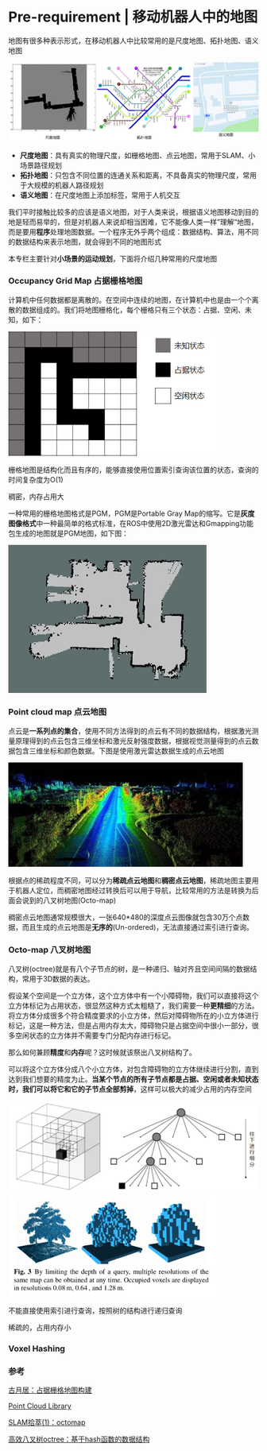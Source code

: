 # Pre-requirement | 移动机器人中的地图

地图有很多种表示形式，在移动机器人中比较常用的是尺度地图、拓扑地图、语义地图

<img src="img/01-地图/01-常见地图.png" alt="01-常见地图" style="zoom: 80%;" />

- **尺度地图**：具有真实的物理尺度，如栅格地图、点云地图，常用于SLAM、小场景路径规划
- **拓扑地图**：只包含不同位置的连通关系和距离，不具备真实的物理尺度，常用于大规模的机器人路径规划
- **语义地图**：在尺度地图上添加标签，常用于人机交互

我们平时接触比较多的应该是语义地图，对于人类来说，根据语义地图移动到目的地是轻而易举的，但是对机器人来说却相当困难，它不能像人类一样”理解“地图，而是要用**程序**处理地图数据。一个程序无外乎两个组成：数据结构、算法，用不同的数据结构来表示地图，就会得到不同的地图形式

本专栏主要针对**小场景的运动规划**，下面将介绍几种常用的尺度地图

### Occupancy Grid Map 占据栅格地图

计算机中任何数据都是离散的。在空间中连续的地图，在计算机中也是由一个个离散的数据组成的。我们将地图栅格化，每个栅格只有三个状态：占据、空闲、未知，如下：

<img src="img/01-地图/02-栅格地图-01.png" alt="02-栅格地图-01" style="zoom:80%;" />

栅格地图是结构化而且有序的，能够直接使用位置索引查询该位置的状态，查询的时间复杂度为O(1)

稠密，内存占用大

一种常用的栅格地图格式是PGM，PGM是Portable Gray Map的缩写。它是**灰度图像格式**中一种最简单的格式标准，在ROS中使用2D激光雷达和Gmapping功能包生成的地图就是PGM地图，如下图：

<img src="img/01-地图/02-栅格地图-02-PGM地图.jpeg" alt="02-栅格地图-02-PGM地图" style="zoom: 67%;" />

### Point cloud map 点云地图

点云是**一系列点的集合**，使用不同方法得到的点云有不同的数据结构，根据激光测量原理得到的点云包含三维坐标和激光反射强度数据，根据视觉测量得到的点云数据包含三维坐标和颜色数据。下图是使用激光雷达数据生成的点云地图

<img src="img/01-地图/02-点云地图.png" alt="02-点云地图" style="zoom:80%;" />

根据点的稀疏程度不同，可以分为**稀疏点云地图**和**稠密点云地图**，稀疏地图主要用于机器人定位，而稠密地图经过转换后可以用于导航，比较常用的方法是转换为后面会说到的八叉树地图(Octo-map)

稠密点云地图通常规模很大，一张640*480的深度点云图像就包含30万个点数据，而且生成的点云地图是**无序的**(Un-ordered)，无法直接通过索引进行查询。

### Octo-map 八叉树地图

八叉树(octree)就是有八个子节点的树，是一种递归、轴对齐且空间间隔的数据结构，常用于3D数据的表达。

假设某个空间是一个立方体，这个立方体中有一个小障碍物，我们可以直接将这个立方体标记为占用状态，很显然这种方式太粗糙了，我们需要一种**更精细**的方法。将立方体分成很多个符合精度要求的小立方体，然后对障碍物所在的小立方体进行标记，这是一种方法，但是占用内存太大，障碍物只是占据空间中很小一部分，很多空闲状态的立方体并不需要专门分配内存进行标记。

那么如何兼顾**精度**和**内存**呢？这时候就该祭出八叉树结构了。

可以将这个立方体分成八个小立方体，对包含障碍物的立方体继续进行分割，直到达到我们想要的精度为止。**当某个节点的所有子节点都是占据、空闲或者未知状态时，我们可以将它和它的子节点全部剪掉**，这样可以极大的减少占用的内存空间

<img src="img/01-地图/02-八叉树地图-04-图解.png" alt="02-八叉树地图-02-图解" style="zoom:80%;" />

<img src="img/01-地图/02-八叉树地图-01-例子.png" alt="02-八叉树地图" style="zoom:80%;" />

不能直接使用索引进行查询，按照树的结构进行递归查询

稀疏的，占用内存小

### Voxel Hashing





### 参考

[古月居：占据栅格地图构建](https://www.guyuehome.com/14968)

[Point Cloud Library](https://pointclouds.org/)

[SLAM拾萃(1)：octomap](https://www.cnblogs.com/gaoxiang12/p/5041142.html)

[高效八叉树octree：基于hash函数的数据结构](https://blog.csdn.net/qq_28660035/article/details/80388932)



